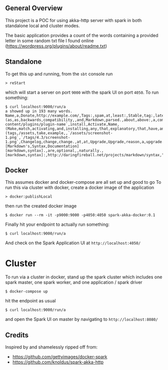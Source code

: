 ## General Overview
This project is a POC for using akka-http server with spark in both standalone local
and cluster modes.

The basic application provides a count of the words containing a provided letter
in some random txt file I found online (https://wordpress.org/plugins/about/readme.txt)

## Standalone

To get this up and running, from the `sbt` console run
```
> reStart
```
which will start a server on port `9000` with the spark UI on port `4050`.
To run something:
```
$ curl localhost:9000/run/a
a showed up in 193 many words. Name,a,Donate,http://example.com/,Tags:,spam,at,least:,Stable,tag:,later,a,than,characters.,markup,and,can,Markdown,(as,as,backwards,compatibility,,and,Markdown,parsed.,about,above:,a,comma,separated,usernames,"Tags",a,comma,separated,tags,that,apply,at,least",that,that,that,Stable,tag,indicate,"tag",latest,stable,stable.,that,`readme.txt`,stable,tag,that,`/trunk/readme.txt`,says,that,stable,tag,`/tags/4.3/readme.txt`,that'll,displaying,information,about,situation,,`readme.txt`,stable,tag,can,update,`readme.txt`,changes,having,that,information,about,stable,that,lacks,changes,as,as,`readme.txt`,stable,tag.,stable,tag,assumed,that,stable,,that's,stable,eliminate,any,Installation,install,and,Upload,`/wp-content/plugins/plugin-name`,install,Activate,Name,(Make,match,activating,and,installing,any,that,explanatory,that,have,answer,that,What,about,bar?,bar,dilemma.,that,taken,/assets,that,contains,stable,readme.txt,(tags,/assets,take,example,,`/assets/screenshot-1.png`,`/tags/4.3/screenshot-1.png`,Changelog,change,change.,at,at,Upgrade,Upgrade,reason,a,upgrade.,than,characters.,a,related,Upgrade,immediately.,Arbitrary,may,arbitrary,same,format,as,above.,may,complicated,information,that,categories,"installation.",Arbitrary,above.,Markdown,Example,feature,feature,about,a,favorite,software"),and,[Markdown's,Syntax,Documentation][markdown,syntax].,are,optional,,naturally.,[markdown,syntax]:,http://daringfireball.net/projects/markdown/syntax,"Markdown,what,parser,readme,Markdown,email,notation,and,*emphasis*.,backticks
```

## Docker
This assumes docker and docker-compose are all set up and good to go
To run this via cluster with docker, create a docker image of the application
```
> docker:publishLocal
```
then run the created docker image
```
$ docker run --rm -it -p9000:9000 -p4050:4050 spark-akka-docker:0.1
```
Finally hit your endpoint to actually run something:
```
$ curl localhost:9000/run/a
```
And check on the Spark Application UI at `http://localhost:4050/`

# Cluster
To run via a cluster in docker, stand up the spark cluster which includes one spark master,
one spark worker, and one application / spark driver
```
$ docker-compose up
```
hit the endpoint as usual
```
$ curl localhost:9000/run/a
```
and open the Spark UI on master by navigating to `http://localhost:8080/`

## Credits
Inspired by and shamelessly ripped off from:
* https://github.com/gettyimages/docker-spark
* https://github.com/knoldus/spark-akka-http
